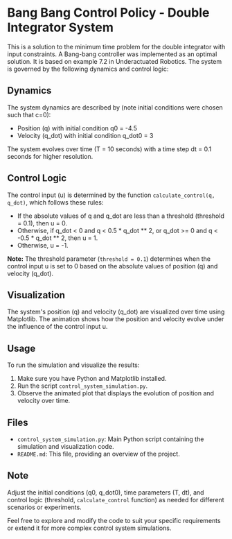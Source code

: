 # Bang Bang Control Policy - Double Integrator System

This is a solution to the minimum time problem for the double integrator with input constraints. A Bang-bang controller was implemented as an optimal solution. It is based on example 7.2 in Underactuated Robotics. The system is governed by the following dynamics and control logic:

## Dynamics

The system dynamics are described by (note initial conditions were chosen such that c=0):
- Position (q) with initial condition q0 = -4.5
- Velocity (q_dot) with initial condition q_dot0 = 3

The system evolves over time (T = 10 seconds) with a time step dt = 0.1 seconds for higher resolution.

## Control Logic

The control input (u) is determined by the function `calculate_control(q, q_dot)`, which follows these rules:
- If the absolute values of q and q_dot are less than a threshold (threshold = 0.1), then u = 0.
- Otherwise, if q_dot < 0 and q < 0.5 * q_dot ** 2, or q_dot >= 0 and q < -0.5 * q_dot ** 2, then u = 1.
- Otherwise, u = -1.

**Note:** The threshold parameter (`threshold = 0.1`) determines when the control input u is set to 0 based on the absolute values of position (q) and velocity (q_dot).

## Visualization

The system's position (q) and velocity (q_dot) are visualized over time using Matplotlib. The animation shows how the position and velocity evolve under the influence of the control input u.

## Usage

To run the simulation and visualize the results:
1. Make sure you have Python and Matplotlib installed.
2. Run the script `control_system_simulation.py`.
3. Observe the animated plot that displays the evolution of position and velocity over time.

## Files

- `control_system_simulation.py`: Main Python script containing the simulation and visualization code.
- `README.md`: This file, providing an overview of the project.

## Note

Adjust the initial conditions (q0, q_dot0), time parameters (T, dt), and control logic (threshold, `calculate_control` function) as needed for different scenarios or experiments.

Feel free to explore and modify the code to suit your specific requirements or extend it for more complex control system simulations.
